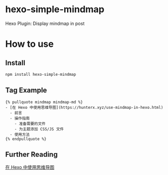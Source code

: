# hexo-simple-mindmap
Hexo Plugin: Display mindmap in post

# How to use
## Install
```bash
npm install hexo-simple-mindmap
```

## Tag Example
```
{% pullquote mindmap mindmap-md %}
- [在 Hexo 中使用思维导图](https://hunterx.xyz/use-mindmap-in-hexo.html)
  - 前言
  - 操作指南
    - 准备需要的文件
    - 为主题添加 CSS/JS 文件
  - 使用方法
{% endpullquote %}
```

## Further Reading
[在 Hexo 中使用思维导图](https://hunterx.xyz/use-mindmap-in-hexo.html)
